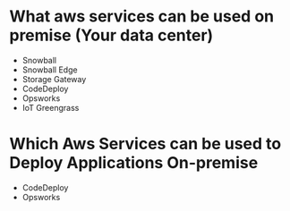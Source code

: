 # What aws services can be used on premise (Your data center)
- Snowball
- Snowball Edge
- Storage Gateway
- CodeDeploy
- Opsworks
- IoT Greengrass
# Which Aws Services can be used to Deploy Applications On-premise
- CodeDeploy
- Opsworks